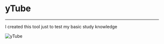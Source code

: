 # yTube

---

I created this tool just to test my basic study knowledge

![yTube](https://user-images.githubusercontent.com/78314660/199125739-01802f00-3bf9-408f-9028-2339477f0ffd.jpg)
